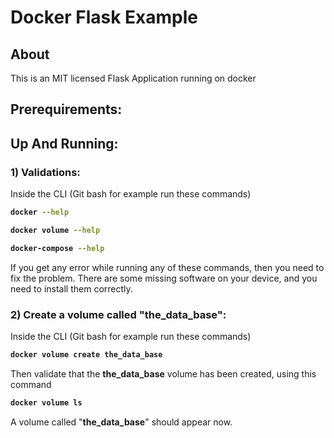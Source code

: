 # Docker Flask Example

## About

This is an MIT licensed Flask Application running on docker





## Prerequirements:






## Up And Running:

### 1) Validations:
Inside the CLI (Git bash for example run these commands)

<b>

```bash
docker --help
```
```bash
docker volume --help
```
```bash
docker-compose --help
```
</b>
If you get any error while running any of these commands, then you
need to fix the problem.  
There are some missing software on your device, 
and you need to install them correctly.






### 2) Create a volume called "the_data_base":


Inside the CLI (Git bash for example run these commands)

<b>

```bash
docker volume create the_data_base
```
</b>

Then validate that the **the_data_base** volume has been created, using
this command
<b>

```bash
docker volume ls
```
</b>

A volume called "**the_data_base**" should appear now.












